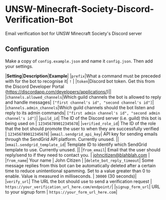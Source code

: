 # UNSW-Minecraft-Society-Discord-Verification-Bot
Email verification bot for UNSW Minecraft Society's Discord server

## Configuration

Make a copy of `config.example.json` and name it `config.json`. Then add your settings.

|**Setting**|**Description**|**Example**|
|`prefix`|What a command must be preceded with for the bot to recognise it| `!` |
|`token`|Discord bot token. Get this from the Discord Developer Portal (https://discordapp.com/developers/applications/)||
|`channels.allowed_channels`|Which guild channels the bot is allowed to reply and handle messages| `["first channel's id", "second channel's id"]`|
|`channels.admin_channels`|Which guild channels should the bot listen and reply to its admin commands| `["first admin channel's id", "second admin channel's id"]`|
|`guild_id`| The ID of the Discord server (i.e. guild) this bot is being used on | `123456789012345678`|
|`verified_role_id`| The ID of the role that the bot should promote the user to when they are successfully verified | `123456789012345678`|
|`email.sendgrid_api_key`| API key for sending emails through the SendGrid API platform. Currently unused. ||
|`email.sendgrid_template_id`| Template ID to identify which SendGrid template to use. Currently unused. ||
|`from_email`| Email that the user should reply/send to if they need to contact you. | johncitizen@blahblah.com |
|`from_name`| Your name | John Citizen |
|`delete_bot_reply_timeout`| Some message replies from this bot can be automatically deleted after a certain time to reduce unintentional spamming. Set to a value greater than 0 to enable. Value is measured in milliseconds. | `30000` (30 seconds)|
|`verify_url`| The URL the bot should use to send a verification request | `https://your_verification_url_here.com/endpoint/`|
|`signup_form_url`| URL to your signup form | `https://your_form_url_here.com`|


